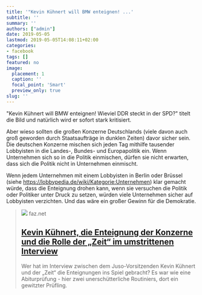 ```yaml
---
title: '"Kevin Kühnert will BMW enteignen! ...'
subtitle: ''
summary: ''
authors: ["admin"]
date: 2019-05-05
lastmod: 2019-05-05T14:08:11+02:00
categories:
- facebook
tags: []
featured: no
image:
  placement: 1
  caption: ''
  focal_point: 'Smart'
  preview_only: true
slug: ''
---
```

"Kevin Kühnert will BMW enteignen! Wieviel DDR steckt in der SPD?" titelt die Bild und natürlich wird er sofort stark kritisiert. 

Aber wieso sollten die großen Konzerne Deutschlands (viele davon auch groß geworden durch Staatsaufträge in dunklen Zeiten) davor sicher sein. Die deutschen Konzerne mischen sich jeden Tag mithilfe tausender Lobbyisten in die Landes-, Bundes- und Europapolitik ein. Wenn Unternehmen sich so in die Politik einmischen, dürfen sie nicht erwarten, dass sich die Politik nicht in Unternehmen einmischt. 

Wenn jedem Unternehmen mit einem Lobbyisten in Berlin oder Brüssel (siehe https://lobbypedia.de/wiki/Kategorie:Unternehmen) klar gemacht würde, dass die Enteignung drohen kann, wenn sie versuchen die Politik oder Politiker unter Druck zu setzen, würden viele Unternehmen sicher auf Lobbyisten verzichten. Und das wäre ein großer Gewinn für die Demokratie.
> [![](https://media1.faz.net/ppmedia/aktuell/politik/inland/1930188348/1.6170537/facebook_teaser/kevin-kuehnerts-ideen-erhitzen.jpg)](https://www.faz.net/aktuell/feuilleton/kevin-kuehnert-die-enteignung-der-konzerne-und-die-rolle-der-zeit-im-umstrittenen-interview-16170511.html)
> faz.net
> ## [Kevin Kühnert, die Enteignung der Konzerne und die Rolle der „Zeit“ im umstrittenen Interview](https://www.faz.net/aktuell/feuilleton/kevin-kuehnert-die-enteignung-der-konzerne-und-die-rolle-der-zeit-im-umstrittenen-interview-16170511.html)
>
>Wer hat im Interview zwischen dem Juso-Vorsitzenden Kevin Kühnert und der „Zeit“ die Enteignungen ins Spiel gebracht? Es war wie eine Abiturprüfung - hier zwei unerschütterliche Routiniers, dort ein gewitzter Prüfling.

